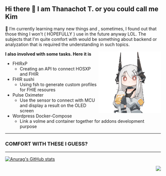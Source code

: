 ## Hi there 👋 I am Thanachot T. or you could call me Kim

🌱 I’m currently learning many new things and , sometimes, I found out that those thing I won't ( HOPEFULLY ) use in the future anyway LOL. 
The subjects that I'm quite comfort with would be something about backend or analyzation that is required the understanding in such topics. 

**I also involved with some tasks. Here it is**                                               [<img align="right" src="img/mini_mudrock.gif">](https://twitter.com/huhuhu13422/status/1482206649939292160?t=jj6isJzD7m4lpiAtTb2tjA&s=19)
  * FHIRxP                                                                                         
    * Creating an API to connect HOSXP and FHIR
  * FHIR sushi
    * Using fsh to generate custom profiles for FHIE resoures                                  
  * Pulse Oximeter
    * Use the sensor to connect with MCU and display a result on the OLED screen
  * Wordpress Docker-Compose
    * Link a volme and container together for addons development purpose
  
  





__________________________________________________________________________________________________________________________________________

### COMFORT WITH THESE I GUESS?
__________________________________________________________________________________________________________________________________________
[![Anurag's GitHub stats](https://github-readme-stats.vercel.app/api?username=kimmchii&theme=radical)](https://github.com/anuraghazra/github-readme-stats)

<img align="right" src="https://github-readme-stats.vercel.app/api/top-langs/?username=kimmchii&theme=radical&layout=compact" />

<!--
**kimmchii/kimmchii** is a ✨ _special_ ✨ repository because its `README.md` (this file) appears on your GitHub profile.

Here are some ideas to get you started:

- 🔭 I’m currently working on ...
- 🌱 I’m currently learning ...
- 👯 I’m looking to collaborate on ...
- 🤔 I’m looking for help with ...
- 💬 Ask me about ...
- 📫 How to reach me: ...
- 😄 Pronouns: ...
- ⚡ Fun fact: ...
-->
